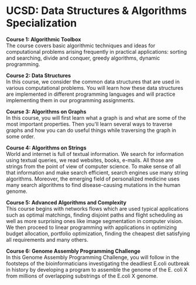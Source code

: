 # UCSD: Data Structures & Algorithms Specialization

**Course 1: Algorithmic Toolbox**  <br />
The course covers basic algorithmic techniques and ideas for computational problems arising frequently in practical applications: sorting and searching, divide and conquer, greedy algorithms, dynamic programming.


**Course 2: Data Structures**  <br />
In this course, we consider the common data structures that are used in various computational problems. You will learn how these data structures are implemented in different programming languages and will practice implementing them in our programming assignments.

**Course 3: Algorithms on Graphs** <br />
In this course, you will first learn what a graph is and what are some of the most important properties. Then you'll learn several ways to traverse graphs and how you can do useful things while traversing the graph in some order.

**Course 4: Algorithms on Strings** <br />
World and internet is full of textual information. We search for information using textual queries, we read websites, books, e-mails. All those are strings from the point of view of computer science. To make sense of all that information and make search efficient, search engines use many string algorithms. Moreover, the emerging field of personalized medicine uses many search algorithms to find disease-causing mutations in the human genome.

**Course 5: Advanced Algorithms and Complexity** <br />
This course begins with networks flows which are used typical applications such as optimal matchings, finding disjoint paths and flight scheduling as well as more surprising ones like image segmentation in computer vision. We then proceed to linear programming with applications in optimizing budget allocation, portfolio optimization, finding the cheapest diet satisfying all requirements and many others.

**Course 6: Genome Assembly Programming Challenge** <br />
In this Genome Assembly Programming Challenge, you will follow in the footsteps of the bioinformaticians investigating the deadliest E.coli outbreak in history by developing a program to assemble the genome of the E. coli X from millions of overlapping substrings of the E.coli X genome.
